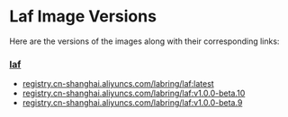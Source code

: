 # Laf Image Versions

Here are the versions of the images along with their corresponding links:

### [laf](https://github.com/labring/laf)

- [registry.cn-shanghai.aliyuncs.com/labring/laf:latest](https://explore.ggcr.dev/?image=registry.cn-shanghai.aliyuncs.com/labring/laf:latest)
- [registry.cn-shanghai.aliyuncs.com/labring/laf:v1.0.0-beta.10](https://explore.ggcr.dev/?image=registry.cn-shanghai.aliyuncs.com/labring/laf:v1.0.0-beta.10)
- [registry.cn-shanghai.aliyuncs.com/labring/laf:v1.0.0-beta.9](https://explore.ggcr.dev/?image=registry.cn-shanghai.aliyuncs.com/labring/laf:v1.0.0-beta.9)



